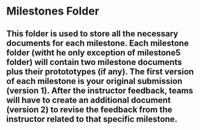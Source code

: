 # Milestones Folder

## This folder is used to store all the necessary documents for each milestone. Each milestone folder (witht he only exception of milestone5 folder) will contain two milestone documents plus their protototypes (if any). The first version of each milestone is your original submission (version 1). After the instructor feedback, teams will have to create an additional document (version 2) to revise the feedback from the instructor related to that specific milestone.
